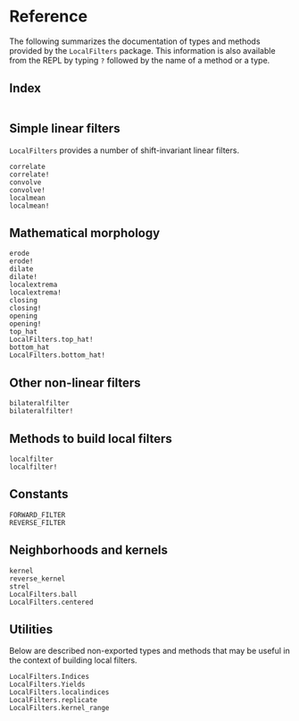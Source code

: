 # Reference

The following summarizes the documentation of types and methods provided by the
`LocalFilters` package. This information is also available from the REPL by typing `?`
followed by the name of a method or a type.


## Index

```@index
```

## Simple linear filters

`LocalFilters` provides a number of shift-invariant linear filters.

```@docs
correlate
correlate!
convolve
convolve!
localmean
localmean!
```

## Mathematical morphology

```@docs
erode
erode!
dilate
dilate!
localextrema
localextrema!
closing
closing!
opening
opening!
top_hat
LocalFilters.top_hat!
bottom_hat
LocalFilters.bottom_hat!
```

## Other non-linear filters

```@docs
bilateralfilter
bilateralfilter!
```

## Methods to build local filters

```@docs
localfilter
localfilter!
```

## Constants

```@docs
FORWARD_FILTER
REVERSE_FILTER
```

## Neighborhoods and kernels

```@docs
kernel
reverse_kernel
strel
LocalFilters.ball
LocalFilters.centered
```

## Utilities

Below are described non-exported types and methods that may be useful in the context of
building local filters.

```@docs
LocalFilters.Indices
LocalFilters.Yields
LocalFilters.localindices
LocalFilters.replicate
LocalFilters.kernel_range
```
